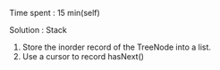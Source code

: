 Time spent : 15 min(self)

Solution : Stack



1. Store the inorder record of the TreeNode into a list.
2. Use a cursor to record hasNext()
